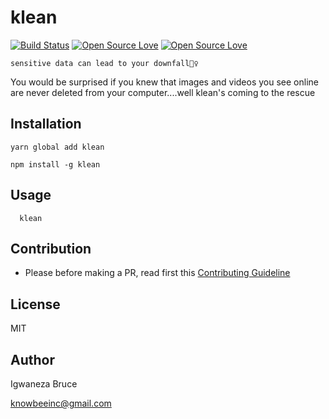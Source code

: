 # klean

[![Build Status](https://travis-ci.com/knowbee/klean.svg?token=yN9jXnk59suszMqNsJJb&branch=master)](https://travis-ci.com/knowbee/klean)
[![Open Source Love](https://badges.frapsoft.com/os/v1/open-source.svg?v=102)](https://github.com/ellerbrock/open-source-badge/)
[![Open Source Love](https://badges.frapsoft.com/os/mit/mit.svg?v=102)](https://github.com/ellerbrock/open-source-badge/)

    sensitive data can lead to your downfall🤷‍♀️

You would be surprised if you knew that images and videos you see online are never deleted from your computer....well klean's coming to the rescue

## Installation

```
yarn global add klean
```

```
npm install -g klean
```

## Usage

```
  klean
```

## Contribution

- Please before making a PR, read first this [Contributing Guideline](./CONTRIBUTING.md)

## License

MIT

## Author

Igwaneza Bruce

<knowbeeinc@gmail.com>
